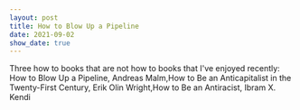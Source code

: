 ```yaml
---
layout: post
title: How to Blow Up a Pipeline
date: 2021-09-02
show_date: true
---
```


Three how to books that are not how to books that I've enjoyed recently: How to Blow Up a Pipeline, Andreas Malm,How to Be an Anticapitalist in the Twenty-First Century,	Erik Olin Wright,How to Be an Antiracist, Ibram X. Kendi
